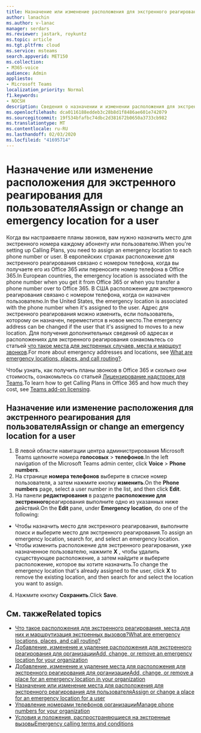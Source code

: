```yaml
---
title: Назначение или изменение расположения для экстренного реагирования для пользователя
author: lanachin
ms.author: v-lanac
manager: serdars
ms.reviewer: jastark, roykuntz
ms.topic: article
ms.tgt.pltfrm: cloud
ms.service: msteams
search.appverid: MET150
ms.collection:
- M365-voice
audience: Admin
appliesto:
- Microsoft Teams
localization_priority: Normal
f1.keywords:
- NOCSH
description: Сведения о назначении и изменении расположения для экстренного реагирования для пользователей в Организации.
ms.openlocfilehash: dca0116188eddeb3c28b8d1f8486ae601e742079
ms.sourcegitcommit: 19f534bfafbc74dbc2d381672b0650a3733cb982
ms.translationtype: MT
ms.contentlocale: ru-RU
ms.lasthandoff: 02/03/2020
ms.locfileid: "41695714"
---
```

# <a name="assign-or-change-an-emergency-location-for-a-user"></a><span data-ttu-id="78af7-103">Назначение или изменение расположения для экстренного реагирования для пользователя</span><span class="sxs-lookup"><span data-stu-id="78af7-103">Assign or change an emergency location for a user</span></span>

<span data-ttu-id="78af7-104">Когда вы настраиваете планы звонков, вам нужно назначить место для экстренного номера каждому абоненту или пользователю.</span><span class="sxs-lookup"><span data-stu-id="78af7-104">When you're setting up Calling Plans, you need to assign an emergency location to each phone number or user.</span></span> <span data-ttu-id="78af7-105">В европейских странах расположение для экстренного реагирования связано с номером телефона, когда вы получаете его из Office 365 или переносите номер телефона в Office 365.</span><span class="sxs-lookup"><span data-stu-id="78af7-105">In European countries, the emergency location is associated with the phone number when you get it from Office 365 or when you transfer a phone number over to Office 365.</span></span> <span data-ttu-id="78af7-106">В США расположение для экстренного реагирования связано с номером телефона, когда он назначен пользователю.</span><span class="sxs-lookup"><span data-stu-id="78af7-106">In the United States, the emergency location is associated with the phone number when it's assigned to the user.</span></span> <span data-ttu-id="78af7-107">Адрес для экстренного реагирования можно изменить, если пользователь, которому он назначен, переместится в новое место.</span><span class="sxs-lookup"><span data-stu-id="78af7-107">The emergency address can be changed if the user that it's assigned to moves to a new location.</span></span> <span data-ttu-id="78af7-108">Для получения дополнительных сведений об адресах и расположениях для экстренного реагирования ознакомьтесь со статьей [что такое места для экстренных случаев, места и маршрут звонков](/microsoftteams/what-are-emergency-locations-addresses-and-call-routing).</span><span class="sxs-lookup"><span data-stu-id="78af7-108">For more about emergency addresses and locations, see [What are emergency locations, places, and call routing?](/microsoftteams/what-are-emergency-locations-addresses-and-call-routing).</span></span>
  
<span data-ttu-id="78af7-109">Чтобы узнать, как получить планы звонков в Office 365 и сколько они стоимость, ознакомьтесь со статьей [Лицензирование надстроек для Teams](teams-add-on-licensing/microsoft-teams-add-on-licensing.md).</span><span class="sxs-lookup"><span data-stu-id="78af7-109">To learn how to get Calling Plans in Office 365 and how much they cost, see [Teams add-on licensing](teams-add-on-licensing/microsoft-teams-add-on-licensing.md).</span></span>
  
## <a name="assign-or-change-an-emergency-location-for-a-user"></a><span data-ttu-id="78af7-110">Назначение или изменение расположения для экстренного реагирования для пользователя</span><span class="sxs-lookup"><span data-stu-id="78af7-110">Assign or change an emergency location for a user</span></span>

1. <span data-ttu-id="78af7-111">В левой области навигации центра администрирования Microsoft Teams щелкните номера **голосовых** > **телефонов**.</span><span class="sxs-lookup"><span data-stu-id="78af7-111">In the left navigation of the Microsoft Teams admin center, click **Voice** > **Phone numbers**.</span></span>
2. <span data-ttu-id="78af7-112">На странице **номера телефонов** выберите в списке номер пользователя, а затем нажмите кнопку **изменить**.</span><span class="sxs-lookup"><span data-stu-id="78af7-112">On the **Phone numbers** page, select a user number in the list, and then click **Edit**.</span></span>
3. <span data-ttu-id="78af7-113">На панели **редактирования** в разделе **расположение для экстренного**реагирования выполните одно из указанных ниже действий.</span><span class="sxs-lookup"><span data-stu-id="78af7-113">On the **Edit** pane, under **Emergency location**, do one of the following:</span></span>

- <span data-ttu-id="78af7-114">Чтобы назначить место для экстренного реагирования, выполните поиск и выберите место для экстренного реагирования.</span><span class="sxs-lookup"><span data-stu-id="78af7-114">To assign an emergency location, search for, and select an emergency location.</span></span>
- <span data-ttu-id="78af7-115">Чтобы изменить расположение для экстренного реагирования, уже назначенное пользователю, нажмите **X** , чтобы удалить существующее расположение, а затем найдите и выберите расположение, которое вы хотите назначить.</span><span class="sxs-lookup"><span data-stu-id="78af7-115">To change the emergency location that's already assigned to the user, click **X** to remove the existing location, and then search for and select the location you want to assign.</span></span>

4. <span data-ttu-id="78af7-116">Нажмите кнопку **Сохранить**.</span><span class="sxs-lookup"><span data-stu-id="78af7-116">Click **Save**.</span></span>
    
## <a name="related-topics"></a><span data-ttu-id="78af7-117">См. также</span><span class="sxs-lookup"><span data-stu-id="78af7-117">Related topics</span></span>

- [<span data-ttu-id="78af7-118">Что такое расположения для экстренного реагирования, места для них и маршрутизация экстренных вызовов?</span><span class="sxs-lookup"><span data-stu-id="78af7-118">What are emergency locations, places, and call routing?</span></span>](what-are-emergency-locations-addresses-and-call-routing.md)
- [<span data-ttu-id="78af7-119">Добавление, изменение и удаление расположения для экстренного реагирования для организации</span><span class="sxs-lookup"><span data-stu-id="78af7-119">Add, change, or remove an emergency location for your organization</span></span>](add-change-remove-emergency-location-organization.md)
- [<span data-ttu-id="78af7-120">Добавление, изменение и удаление места для расположения для экстренного реагирования для организации</span><span class="sxs-lookup"><span data-stu-id="78af7-120">Add, change, or remove a place for an emergency location in your organization</span></span>](add-change-remove-emergency-place-organization.md)
- [<span data-ttu-id="78af7-121">Назначение или изменение места для расположения для экстренного реагирования для пользователя</span><span class="sxs-lookup"><span data-stu-id="78af7-121">Assign or change a place for an emergency location for a user</span></span>](assign-change-emergency-place-user.md)
- [<span data-ttu-id="78af7-122">Управление номерами телефонов организации</span><span class="sxs-lookup"><span data-stu-id="78af7-122">Manage phone numbers for your organization</span></span>](/microsoftteams/manage-phone-numbers-for-your-organization)
- [<span data-ttu-id="78af7-123">Условия и положения, распространяющиеся на экстренные вызовы</span><span class="sxs-lookup"><span data-stu-id="78af7-123">Emergency calling terms and conditions</span></span>](/microsoftteams/emergency-calling-terms-and-conditions)